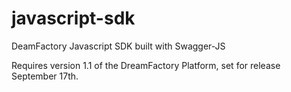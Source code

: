 javascript-sdk
==============

DeamFactory Javascript SDK built with Swagger-JS

Requires version 1.1 of the DreamFactory Platform, set for release September 17th.
